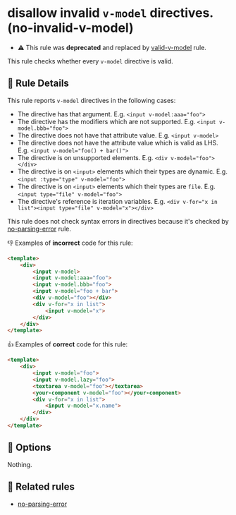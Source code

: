 # disallow invalid `v-model` directives. (no-invalid-v-model)

- :warning: This rule was **deprecated** and replaced by [valid-v-model](valid-v-model.md) rule.

This rule checks whether every `v-model` directive is valid.

## :book: Rule Details

This rule reports `v-model` directives in the following cases:

- The directive has that argument. E.g. `<input v-model:aaa="foo">`
- The directive has the modifiers which are not supported. E.g. `<input v-model.bbb="foo">`
- The directive does not have that attribute value. E.g. `<input v-model>`
- The directive does not have the attribute value which is valid as LHS. E.g. `<input v-model="foo() + bar()">`
- The directive is on unsupported elements. E.g. `<div v-model="foo"></div>`
- The directive is on `<input>` elements which their types are dynamic. E.g. `<input :type="type" v-model="foo">`
- The directive is on `<input>` elements which their types are `file`. E.g. `<input type="file" v-model="foo">`
- The directive's reference is iteration variables. E.g. `<div v-for="x in list"><input type="file" v-model="x"></div>`

This rule does not check syntax errors in directives because it's checked by [no-parsing-error] rule.

:-1: Examples of **incorrect** code for this rule:

```html
<template>
    <div>
        <input v-model>
        <input v-model:aaa="foo">
        <input v-model.bbb="foo">
        <input v-model="foo + bar">
        <div v-model="foo"></div>
        <div v-for="x in list">
            <input v-model="x">
        </div>
    </div>
</template>
```

:+1: Examples of **correct** code for this rule:

```html
<template>
    <div>
        <input v-model="foo">
        <input v-model.lazy="foo">
        <textarea v-model="foo"></textarea>
        <your-component v-model="foo"></your-component>
        <div v-for="x in list">
            <input v-model="x.name">
        </div>
    </div>
</template>
```

## :wrench: Options

Nothing.

## :couple: Related rules

- [no-parsing-error]


[no-parsing-error]: no-parsing-error.md
